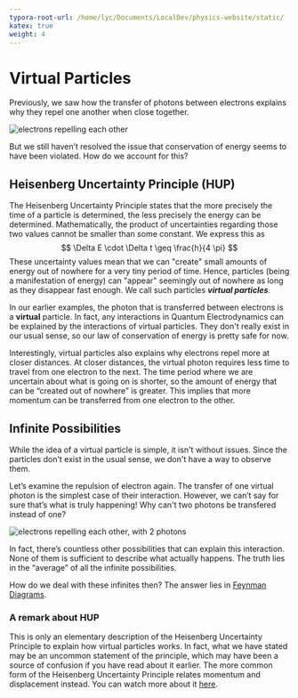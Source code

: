 ```yaml
---
typora-root-url: /home/lyc/Documents/LocalDev/physics-website/static/
katex: true
weight: 4
---
```


# Virtual Particles

Previously, we saw how the transfer of photons between electrons explains why they repel one another when close together. 

![electrons repelling each other](/images/repel_both.gif)

But we still haven’t resolved the issue that conservation of energy seems to have been violated. How do we account for this?

## Heisenberg Uncertainty Principle (HUP)

The Heisenberg Uncertainty Principle states that the more precisely the time of a particle is determined, the less precisely the energy can be determined. Mathematically, the product of uncertainties regarding those two values cannot be smaller than some constant. We express this as
$$
\Delta E \cdot \Delta t \geq \frac{h}{4 \pi}
$$
These uncertainty values mean that we can "create" small amounts of energy out of nowhere for a very tiny period of time. Hence, particles (being a manifestation of energy) can "appear" seemingly out of nowhere as long as they disappear fast enough. We call such particles ***virtual particles***.

In our earlier examples, the photon that is transferred between electrons is a **virtual** particle. In fact, any interactions in Quantum Electrodynamics can be explained by the interactions of virtual particles. They don't really exist in our usual sense, so our law of conservation of energy is pretty safe for now. 

Interestingly, virtual particles also explains why electrons repel more at closer distances. At closer distances, the virtual photon requires less time to travel from one electron to the next. The time period where we are uncertain about what is going on is shorter, so the amount of energy that can be “created out of nowhere” is greater. This implies that more momentum can be transferred from one electron to the other.

## Infinite Possibilities 

While the idea of a virtual particle is simple, it isn't without issues. Since the particles don't exist in the usual sense, we don't have a way to observe them.

Let’s examine the repulsion of electron again. The transfer of one virtual photon is the simplest case of their interaction. However, we can’t say for sure that’s what is truly happening! Why can't two photons be transfered instead of one?

![electrons repelling each other, with 2 photons](images/repel_double.gif)

In fact, there’s countless other possibilities that can explain this interaction. None of them is sufficient to describe what actually happens. The truth lies in the “average” of all the infinite possibilities.

How do we deal with these infinites then? The answer lies in [Feynman Diagrams](../feynman-diagrams).

### A remark about HUP

This is only an elementary description of the Heisenberg Uncertainty Principle to explain how virtual particles works. In fact, what we have stated may be an uncommon statement of the principle, which may have been a source of confusion if you have read about it earlier. The more common form of the Heisenberg Uncertainty Principle relates momentum and displacement instead. You can watch more about it [here](https://www.youtube.com/watch?v=a8FTr2qMutA).
